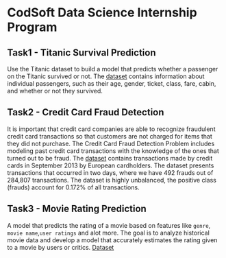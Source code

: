 # CodSoft Data Science Internship Program

## Task1 - Titanic Survival Prediction
Use the Titanic dataset to build a model that predicts whether a passenger on the Titanic survived or not. The [dataset](https://lnkd.in/dZqW8GaY) contains information about individual passengers, such as their age, gender, ticket, class, fare, cabin, and whether or not they survived.

## Task2 - Credit Card Fraud Detection
It is important that credit card companies are able to recognize fraudulent credit card transactions so that customers are not charged for items that they did not purchase. The Credit Card Fraud Detection Problem includes modeling past credit card transactions with the knowledge of the ones that turned out to be fraud. The [dataset](https://www.kaggle.com/datasets/mlg-ulb/creditcardfraud) contains transactions made by credit cards in September 2013 by European cardholders. The dataset presents transactions that occurred in two days, where we have 492 frauds out of 284,807 transactions. The dataset is highly unbalanced, the positive class (frauds) account for 0.172% of all transactions.

## Task3 - Movie Rating Prediction
A model that predicts the rating of a movie based on features like `genre`, `movie name`,`user ratings` and alot more. The goal is to analyze historical movie data and develop a model that accurately estimates the rating given to a movie by users or critics.
[Dataset](https://www.kaggle.com/code/sherinclaudia/movie-rating-prediction/notebook)